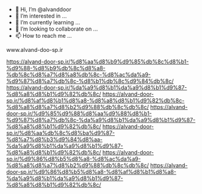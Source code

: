 - 👋 Hi, I’m @alvanddoor
- 👀 I’m interested in ...
- 🌱 I’m currently learning ...
- 💞️ I’m looking to collaborate on ...
- 📫 How to reach me ...

<!---
alvanddoor/alvanddoor is a ✨ special ✨ repository because its `README.md` (this file) appears on your GitHub profile.
You can click the Preview link to take a look at your changes.
--->www.alvand-doo-sp.ir
https://alvand-door-sp.ir/%d8%aa%d8%b9%d9%85%db%8c%d8%b1-%d9%88-%d8%b9%db%8c%d8%a8-%db%8c%d8%a7%d8%a8%db%8c-%d8%ac%da%a9-%d9%87%d8%a7%db%8c-%d8%b1%db%8c%d9%84%db%8c/
https://alvand-door-sp.ir/%da%a9%d8%b1%da%a9%d8%b1%d9%87-%d8%a8%d8%b1%d9%82%db%8c/
https://alvand-door-sp.ir/%d8%af%d8%b1%d8%a8-%d8%a8%d8%b1%d9%82%db%8c-%d8%a8%d8%a7%d8%b2%d9%88%db%8c%db%8c/
https://alvand-door-sp.ir/%d9%85%d9%88%d8%aa%d9%88%d8%b1-%d9%87%d8%a7%db%8c-%da%a9%d8%b1%da%a9%d8%b1%d9%87-%d8%a8%d8%b1%d9%82%db%8c/
https://alvand-door-sp.ir/%d8%aa%db%8c%d8%ba%d9%87-%d8%a7%d8%b3%d9%84%d8%aa-%da%a9%d8%b1%da%a9%d8%b1%d9%87-%d8%a8%d8%b1%d9%82%db%8c/
https://alvand-door-sp.ir/%d9%86%d8%b5%d8%a8-%d8%ac%da%a9-%d8%a8%d8%a7%d8%b2%d9%88%db%8c%db%8c/
https://alvand-door-sp.ir/%d9%86%d8%b5%d8%a8-%d8%af%d8%b1%d8%a8-%da%a9%d8%b1%da%a9%d8%b1%d9%87-%d8%a8%d8%b1%d9%82%db%8c/
